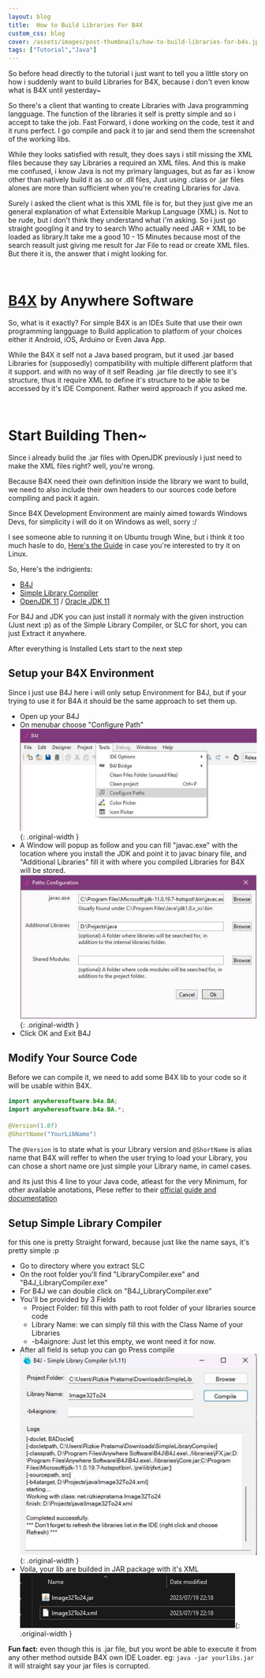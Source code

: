 ```yaml
---
layout: blog
title:  How to Build Libraries For B4X
custom_css: blog
cover: /assets/images/post-thumbnails/how-to-build-libraries-for-b4x.jpg
tags: ["Tutorial","Java"]
---
```


So before head directly to the tutorial i just want to tell you a little story on how i suddenly want to build Libraries for B4X, because i don't even know what is B4X until yesterday~

So there's a client that wanting to create Libraries with Java programming langguage. The function of the libraries it self is pretty simple and so i accept to take the job. Fast Forward, i done working on the code, test it and it runs perfect. I go compile and pack it to jar and send them the screenshot of the working libs.

While they looks satisfied with result, they does says i still missing the XML files because they say Libraries a required an XML files. And this is make me confused, i know Java is not my primary languages, but as far as i know other than natively build it as .so or .dll files, Just using .class or .jar files alones are more than sufficient when you're creating Libraries for Java.

Surely i asked the client what is this XML file is for, but they just give me an general explanation of what Extensible Markup Language (XML) is. Not to be rude, but i don't think they understand what i'm asking. So i just go straight googling it and try to search Who actually need JAR + XML to be loaded as library.It take me a good 10 - 15 Minutes because most of the search reasult just giving me result for Jar File to read or create XML files. But there it is, the answer that i might looking for.

<br/>

# [B4X](https://www.b4x.com/) by Anywhere Software

So, what is it exactly? For simple B4X is an IDEs Suite that use their own programming langguage to Build application to platform of your choices either it Android, iOS, Arduino or Even Java App. 

While the B4X it self not a Java based program, but it used .jar based Libraries for (supposedly) compatibility with multiple different platform that it support. and with no way of it self Reading .jar file directly to see it's structure, thus it require XML to define it's structure to be able to be accessed by it's IDE Component. Rather weird approach if you asked me.

<br/>

# Start Building Then~

Since i already build the .jar files with OpenJDK previously i just need to make the XML files right? well, you're wrong.

Because B4X need their own definition inside the library we want to build, we need to also include their own headers to our sources code before compiling and pack it again.

Since B4X Development Environment are mainly aimed towards Windows Devs, for simplicity i will do it on Windows as well, sorry :/

I see someone able to running it on Ubuntu trough Wine, but i think it too much hasle to do, [Here's the Guide](https://www.b4x.com/android/forum/threads/b4j-on-linux.37306/) in case you're interested to try it on Linux.

So, Here's the indrigients:
- [B4J](https://www.b4x.com/b4j.html)
- [Simple Library Compiler](https://www.b4x.com/android/forum/threads/tool-simple-library-compiler-build-libraries-without-eclipse.29918/)
- [OpenJDK 11](https://learn.microsoft.com/en-us/java/openjdk/download) / [Oracle JDK 11](https://www.oracle.com/java/technologies/javase/jdk11-archive-downloads.html)

For B4J and JDK you can just install it normaly with the given instruction (Just next :p)
as of the Simple Library Compiler, or SLC for short, you can just Extract it anywhere.

After everything is Installed Lets start to the next step

## Setup your B4X Environment

Since i just use B4J here i will only setup Environment for B4J, but if your trying to use it for B4A it should be the same approach to set them up.

- Open up your B4J
- On menubar choose "Configure Path"
![](/assets/images/posts/how-to-build-b4x-libraries/tools-configure-path.jpg){: .original-width }
- A Window will popup as follow and you can fill "javac.exe" with the location where you install the JDK and point it to javac binary file, and "Additional Libraries" fill it with where you compiled Libraries for B4X will be stored.
![](/assets/images/posts/how-to-build-b4x-libraries/path-configuration-window.jpg){: .original-width }
- Click OK and Exit B4J


## Modify Your Source Code

Before we can compile it, we need to add some B4X lib to your code so it will be usable within B4X.

```java
import anywheresoftware.b4a.BA;
import anywheresoftware.b4a.BA.*;

@Version(1.0f)
@ShortName("YourLibName")
```

The `@Version` is to state what is your Library version and `@ShortName` is alias name that B4X will reffer to when the user trying to load your Library, you can chose a short name ore just simple your Library name, in camel cases.

and its just this 4 line to your Java code, atleast for the very Minimum, for other available anotations, Plese reffer to their [official guide and documentation](https://www.b4x.com/android/forum/threads/java-creating-libraries-for-b4a.6810/)


## Setup Simple Library Compiler

for this one is pretty Straight forward, because just like the name says, it's pretty simple :p

- Go to directory where you extract SLC
- On the root folder you'll find "LibraryCompiler.exe" and "B4J_LibraryCompiler.exe"
- For B4J we can double click on "B4J_LibraryCompiler.exe"
- You'll be provided by 3 Fields
    - Project Folder: fill this with path to root folder of your libraries source code
    - Library Name: we can simply fill this with the Class Name of your Libraries
    - -b4aignore: Just let this empty, we wont need it for now.
- After all field is setup you can go Press compile
![](/assets/images/posts/how-to-build-b4x-libraries/compiling.jpg){: .original-width }
- Voila, your lib are builded in JAR package with it's XML
![](/assets/images/posts/how-to-build-b4x-libraries/output-files.jpg){: .original-width }

**Fun fact:**
even though this is .jar file, but you wont be able to execute it from any other method outside B4X own IDE Loader.
eg: `java -jar yourlibs.jar` it will straight say your jar files is corrupted.
